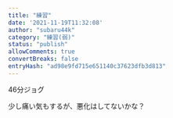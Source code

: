 ```yaml
---
title: "練習"
date: '2021-11-19T11:32:08'
author: "subaru44k"
category: "練習(弱)"
status: "publish"
allowComments: true
convertBreaks: false
entryHash: "ad98e9fd715e651140c37623dfb3d813"
---
```

46分ジョグ

少し痛い気もするが、悪化はしてないかな？
